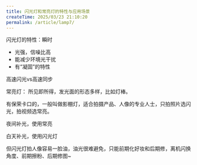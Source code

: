 ```yaml
---
title: 闪光灯和常亮灯的特性与应用场景
createTime: 2025/03/23 21:10:20
permalink: /article/lamp7/
---
```



闪光灯的特性：瞬时

- 光强，信噪比高
- 能减少环境光干扰
- 有“凝固”的特性


高速闪光vs高速同步


常亮灯：
所见即所得，发光面的形态多样，比如灯棒。


有保荣卡口的，一般叫做影棚灯，适合拍摄产品、人像的专业人士，只拍照片选闪光，拍视频选常亮。

夜间补光，使用常亮

白天补光，使用闪光灯

但闪光灯拍人像容易一脸油，油光很难避免，只能前期化好妆和后期修，离机闪换角度、前期擦粉、后期修图~
